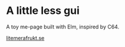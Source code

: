 # A little less gui

A toy me-page built with Elm, inspired by C64.

[litemerafrukt.se](http://litemerafrukt.se)
